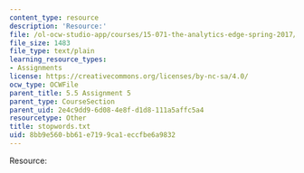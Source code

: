 ```yaml
---
content_type: resource
description: 'Resource:'
file: /ol-ocw-studio-app/courses/15-071-the-analytics-edge-spring-2017/8bb9e560bb61e7199ca1eccfbe6a9832_stopwords.txt
file_size: 1483
file_type: text/plain
learning_resource_types:
- Assignments
license: https://creativecommons.org/licenses/by-nc-sa/4.0/
ocw_type: OCWFile
parent_title: 5.5 Assignment 5
parent_type: CourseSection
parent_uid: 2e4c9dd9-6d08-4e8f-d1d8-111a5affc5a4
resourcetype: Other
title: stopwords.txt
uid: 8bb9e560-bb61-e719-9ca1-eccfbe6a9832
---
```

Resource: